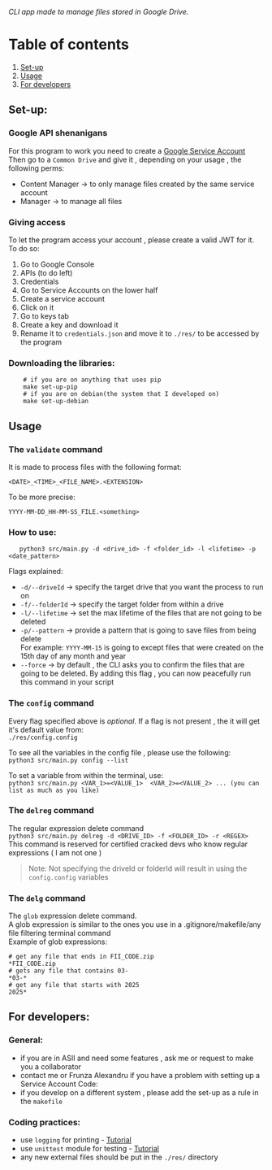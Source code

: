 *CLI app made to manage files stored in Google Drive.*

# Table of contents

1. [Set-up](#set-up)
2. [Usage](#usage)
3. [For developers](#fordevelopers)
 

## Set-up:

### Google API shenanigans

For this program to work you need to create a [Google Service Account](https://cloud.google.com/iam/docs/service-accounts-create)  
Then go to a `Common Drive` and give it , depending on your usage , the following perms:  
- Content Manager -> to only manage files created by the same service account
- Manager         -> to manage all files 

### Giving access 

To let the program access your account , please create a valid JWT for it. To do so:  

1. Go to Google Console 
2. APIs (to do left)
3. Credentials 
4. Go to Service Accounts on the lower half
5. Create a service account 
6. Click on it 
7. Go to keys tab
8. Create a key and download it
9. Rename it to `credentials.json` and move it to `./res/` to be accessed by the program

### Downloading the libraries: 

```shell
    # if you are on anything that uses pip
    make set-up-pip
    # if you are on debian(the system that I developed on)
    make set-up-debian
```

## Usage

### The `validate` command
It is made to process files with the following format:  

`<DATE>_<TIME>_<FILE_NAME>.<EXTENSION>`  

To be more precise:  

`YYYY-MM-DD_HH-MM-SS_FILE.<something>`

### How to use:
```shell
   python3 src/main.py -d <drive_id> -f <folder_id> -l <lifetime> -p <date_pattern>
```
Flags explained:
- `-d/--driveId`  -> specify the target drive that you want the process to run on
- `-f/--folderId` -> specify the target folder from within a drive
- `-l/--lifetime` -> set the max lifetime of the files that are not going to be deleted
- `-p/--pattern`  -> provide a pattern that is going to save files from being delete  
For example:
    `YYYY-MM-15` is going to except files that were created on the 15th day of any month and year
- `--force` -> by default , the CLI asks you to confirm the files that are going to be deleted. By adding this flag ,
you can now peacefully run this command in your script

### The `config` command

Every flag specified above is *optional*. If a flag is not present , the it will get it's default value from:  
`./res/config.config`

To see all the variables in the config file , please use the following:  
`python3 src/main.py config --list`

To set a variable from within the terminal, use:  
`python3 src/main.py <VAR_1>=<VALUE_1>  <VAR_2>=<VALUE_2> ... (you can list as much as you like)`

### The `delreg` command
The regular expression delete command  
`python3 src/main.py delreg -d <DRIVE_ID> -f <FOLDER_ID> -r <REGEX>`  
This command is reserved for certified cracked devs who know regular expressions ( I am not one )   

> Note: Not specifying the driveId or folderId will result in using the `config.config` variables  


### The `delg` command
The `glob` expression delete command.  
A glob expression is similar to the ones you use in a .gitignore/makefile/any file filtering terminal command  
Example of glob expressions:  

```shell
# get any file that ends in FII_CODE.zip
*FII_CODE.zip
# gets any file that contains 03-
*03-*
# get any file that starts with 2025
2025*
```
## For developers:

### General:
- if you are in ASII and need some features , ask me or request to make you a collaborator
- contact me or Frunza Alexandru if you have a problem with setting up a Service Account
Code:
- if you develop on a different system , please add the set-up as a rule in the `makefile`  

### Coding practices:
- use `logging` for printing - [Tutorial](https://www.youtube.com/watch?v=urrfJgHwIJA)
- use `unittest` module for testing - [Tutorial](https://www.youtube.com/watch?v=6tNS--WetLI)
- any new external files should be put in the `./res/` directory